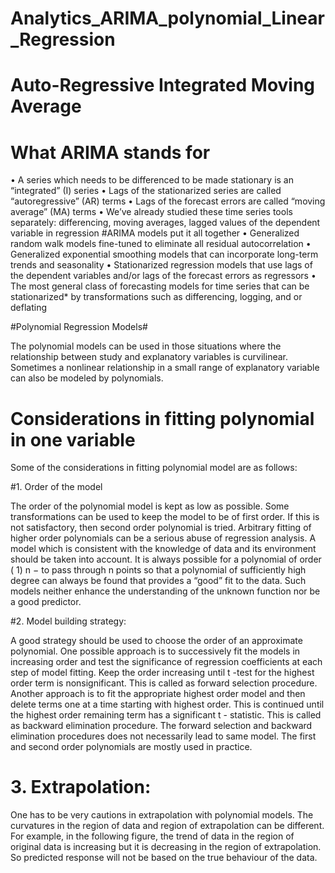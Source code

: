 # Analytics_ARIMA_polynomial_Linear_Regression
# Auto-Regressive Integrated Moving Average

# What ARIMA stands for
• A series which needs to be differenced to be made stationary is an “integrated” (I) series
• Lags of the stationarized series are called “autoregressive” (AR) terms
• Lags of the forecast errors are called “moving average” (MA) terms
• We’ve already studied these time series tools separately: differencing, moving averages, lagged values of the dependent variable in regression
#ARIMA models put it all together
• Generalized random walk models fine-tuned to eliminate all residual autocorrelation
• Generalized exponential smoothing models that can incorporate long-term trends and seasonality
• Stationarized regression models that use lags of the dependent variables and/or lags of the forecast errors as regressors
• The most general class of forecasting models for time series that can be stationarized* by transformations such as differencing, logging, and or deflating

#Polynomial Regression Models#

The polynomial models can be used in those situations where the relationship between study and
explanatory variables is curvilinear. Sometimes a nonlinear relationship in a small range of explanatory
variable can also be modeled by polynomials.

# Considerations in fitting polynomial in one variable
Some of the considerations in fitting polynomial model are as follows:

#1. Order of the model

The order of the polynomial model is kept as low as possible. Some transformations can be used to keep
the model to be of first order. If this is not satisfactory, then second order polynomial is tried. Arbitrary
fitting of higher order polynomials can be a serious abuse of regression analysis. A model which is
consistent with the knowledge of data and its environment should be taken into account. It is always
possible for a polynomial of order ( 1) n − to pass through n points so that a polynomial of sufficiently
high degree can always be found that provides a “good” fit to the data. Such models neither enhance the
understanding of the unknown function nor be a good predictor.

#2. Model building strategy:

A good strategy should be used to choose the order of an approximate polynomial.
One possible approach is to successively fit the models in increasing order and test the significance of
regression coefficients at each step of model fitting. Keep the order increasing until t -test for the highest
order term is nonsignificant. This is called as forward selection procedure.
Another approach is to fit the appropriate highest order model and then delete terms one at a time
starting with highest order. This is continued until the highest order remaining term has a significant t -
statistic. This is called as backward elimination procedure.
The forward selection and backward elimination procedures does not necessarily lead to same model. The
first and second order polynomials are mostly used in practice.

# 3. Extrapolation:
One has to be very cautions in extrapolation with polynomial models. The curvatures in the region of data
and region of extrapolation can be different. For example, in the following figure, the trend of data in the
region of original data is increasing but it is decreasing in the region of extrapolation. So predicted
response will not be based on the true behaviour of the data. 
